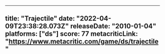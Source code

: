 
---
title: "Trajectile"
date: "2022-04-09T23:38:28.073Z"
releaseDate: "2010-01-04"
platforms: ["ds"]
score: 77
metacriticLink: "https://www.metacritic.com/game/ds/trajectile"
---
